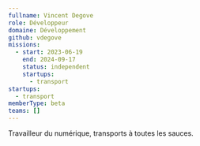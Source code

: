 ```yaml
---
fullname: Vincent Degove
role: Développeur
domaine: Développement
github: vdegove
missions:
  - start: 2023-06-19
    end: 2024-09-17
    status: independent
    startups:
      - transport
startups:
  - transport
memberType: beta
teams: []
---
```

Travailleur du numérique, transports à toutes les sauces.